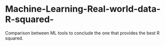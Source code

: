 # Machine-Learning-Real-world-data-R-squared-
Comparison between ML tools to conclude the one that provides the best R squared.
